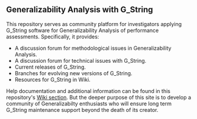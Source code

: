 ## Generalizability Analysis with G_String
This repository serves as community platform for investigators applying G_String software for Generalizability Analysis of performance assessments.
Specifically, it provides:
- A discussion forum for methodological issues in Generalizability Analysis.
- A discussion forum for technical issues with G_String.
- Current releases of G_String.
- Branches for evolving new versions of G_String.
- Resources for G_String in Wiki.
 
Help documentation and additional information can be found in this repository's [Wiki section](https://github.com/Papa-26/gsvi_root/wiki).
But the deeper purpose of this site is to develop a community of Generalizabilty enthusiasts who will ensure long term G_String maintenance support beyond the death of its creator.
